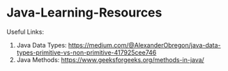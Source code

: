 # Java-Learning-Resources

Useful Links:

1. Java Data Types: https://medium.com/@AlexanderObregon/java-data-types-primitive-vs-non-primitive-417925cee746
2. Java Methods: https://www.geeksforgeeks.org/methods-in-java/
